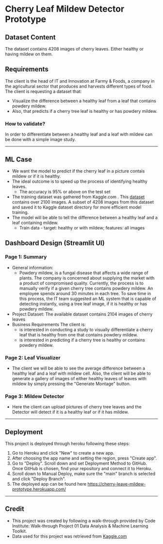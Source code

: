 # Cherry Leaf Mildew Detector Prototype

## Dataset Content

The dataset contains 4208 images of cherry leaves. Either healthy or having mildew on them.

## Requirements

The client is the head of IT and Innovation at Farmy & Foods, a company in the agricultural sector that produces and harvests different types of food. The client is requesting a dataset that:

* Visualize the difference between a healthy leaf from a leaf that contains powdery mildew.
* Also, that predicts if a cherry tree leaf is healthy or has powdery mildew.

### How to validate?

In order to differentiate between a healthy leaf and a leaf with mildew can be done with a simple image study.

<hr>

## ML Case
* We want the model to predict if the cherry leaf in a picture contais mildew or if it is healthy.
* The ideal outcome is to speed up the process of identifying healthy leaves.
  * The accuracy is 95% or above on the test set
* The training dataset was gathered from Kaggle.com . This [dataset](https://www.kaggle.com/datasets/codeinstitute/cherry-leaves) contains over 2100 images. A subset of 4208 images from this dataset and saved it to Kaggle dataset directory for more efficient model training. 
* The model will be able to tell the difference between a healthy leaf and a leaf containing mildew.
    *  Train data - target: healthy or with mildew; features: all images


## Dashboard Design (Streamlit UI)

### Page 1: Summary

* General information:
  * Powdery mildew, is a fungal disease that affects a wide range of plants.
The company is concerned about supplying the market with a product of compromised quality.
Currently, the process is to manually verify if a given cherry tree contains powdery mildew. An employee spends around 30 minutes in each tree. To save time in this process, the IT team suggested an ML system that is capable of detecting instantly, using a tree leaf image, if it is healthy or has powdery mildew.
* Project Dataset:
The available dataset contains 2104 images of cherry leaves
* Business Requirements
The client is:
  * is interested in conducting a study to visually differentiate a cherry leaf that is healthy from one that contains powdery mildew.
  * is interested in predicting if a cherry tree is healthy or contains powdery mildew.

### Page 2: Leaf Visualizer

* The client we will be able to see the average difference between a healthy leaf and a leaf with mildew cell. Also, the client will be able to generate a gallery of images of either healthy leaves of leaves with mildew by simply pressing the "Generate Montage" button.

### Page 3: Mildew Detector

* Here the client can upload pictures of cherry tree leaves and the Detector will detect if it is a healthy leaf or if it has mildew.

<hr>

## Deployment
This project is deployed through heroku following these steps:

 1. Go to Heroku and click "New" to create a new app.
 2. After choosing the app name and setting the region, press "Create app".
 3. Go to "Deploy". Scroll down and set Deployment Method to GitHub. Once GitHub is chosen, find your repository and connect it to Heroku.
 4. Scroll down to Manual Deploy, make sure the "main" branch is selected and click "Deploy Branch".
 5. The deployed app can be found here <https://cherry-leave-mildew-prototype.herokuapp.com/>

<hr>

## Credit

* This project was created by following a walk-through provided by Code Institute: Walk-through Project 01 Data Analysis & Machine Learning Toolkit.
* Data used for this project was retrieved from [Kaggle.com](https://www.kaggle.com/datasets/codeinstitute/cherry-leaves)
